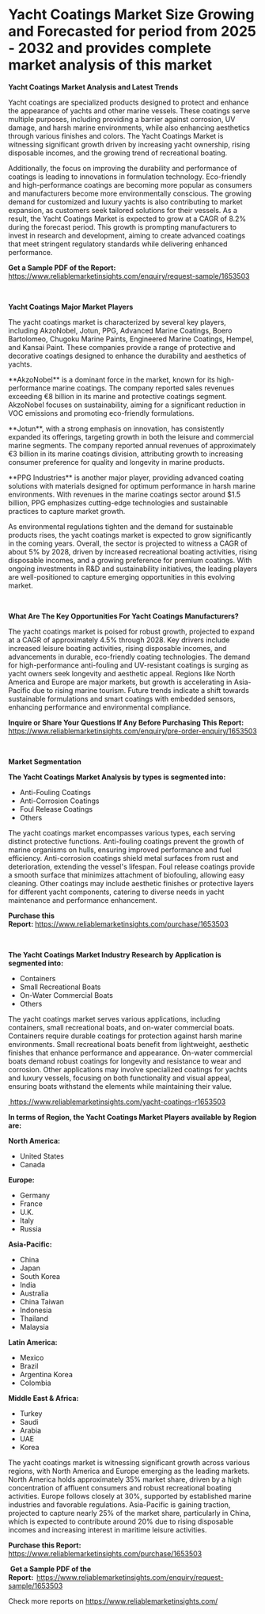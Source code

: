 <p><h1>Yacht Coatings Market Size Growing and Forecasted for period from 2025 - 2032 and provides complete market analysis of this market</h1></p><p><strong>Yacht Coatings Market Analysis and Latest Trends</strong></p>
<p><p>Yacht coatings are specialized products designed to protect and enhance the appearance of yachts and other marine vessels. These coatings serve multiple purposes, including providing a barrier against corrosion, UV damage, and harsh marine environments, while also enhancing aesthetics through various finishes and colors. The Yacht Coatings Market is witnessing significant growth driven by increasing yacht ownership, rising disposable incomes, and the growing trend of recreational boating. </p><p>Additionally, the focus on improving the durability and performance of coatings is leading to innovations in formulation technology. Eco-friendly and high-performance coatings are becoming more popular as consumers and manufacturers become more environmentally conscious. The growing demand for customized and luxury yachts is also contributing to market expansion, as customers seek tailored solutions for their vessels. As a result, the Yacht Coatings Market is expected to grow at a CAGR of 8.2% during the forecast period. This growth is prompting manufacturers to invest in research and development, aiming to create advanced coatings that meet stringent regulatory standards while delivering enhanced performance.</p></p>
<p><strong>Get a Sample PDF of the Report:&nbsp;</strong> <a href="https://www.reliablemarketinsights.com/enquiry/request-sample/1653503?utm_campaign=2990&utm_medium=2&utm_source=Github&utm_content=ia&utm_term=05032025&utm_id=yacht-coatings">https://www.reliablemarketinsights.com/enquiry/request-sample/1653503</a></p>
<p>&nbsp;</p>
<p><strong>Yacht Coatings Major Market Players</strong></p>
<p><p>The yacht coatings market is characterized by several key players, including AkzoNobel, Jotun, PPG, Advanced Marine Coatings, Boero Bartolomeo, Chugoku Marine Paints, Engineered Marine Coatings, Hempel, and Kansai Paint. These companies provide a range of protective and decorative coatings designed to enhance the durability and aesthetics of yachts.</p><p>**AkzoNobel** is a dominant force in the market, known for its high-performance marine coatings. The company reported sales revenues exceeding €8 billion in its marine and protective coatings segment. AkzoNobel focuses on sustainability, aiming for a significant reduction in VOC emissions and promoting eco-friendly formulations.</p><p>**Jotun**, with a strong emphasis on innovation, has consistently expanded its offerings, targeting growth in both the leisure and commercial marine segments. The company reported annual revenues of approximately €3 billion in its marine coatings division, attributing growth to increasing consumer preference for quality and longevity in marine products.</p><p>**PPG Industries** is another major player, providing advanced coating solutions with materials designed for optimum performance in harsh marine environments. With revenues in the marine coatings sector around $1.5 billion, PPG emphasizes cutting-edge technologies and sustainable practices to capture market growth. </p><p>As environmental regulations tighten and the demand for sustainable products rises, the yacht coatings market is expected to grow significantly in the coming years. Overall, the sector is projected to witness a CAGR of about 5% by 2028, driven by increased recreational boating activities, rising disposable incomes, and a growing preference for premium coatings. With ongoing investments in R&D and sustainability initiatives, the leading players are well-positioned to capture emerging opportunities in this evolving market.</p></p>
<p>&nbsp;</p>
<p><strong>What Are The Key Opportunities For Yacht Coatings Manufacturers?</strong></p>
<p><p>The yacht coatings market is poised for robust growth, projected to expand at a CAGR of approximately 4.5% through 2028. Key drivers include increased leisure boating activities, rising disposable incomes, and advancements in durable, eco-friendly coating technologies. The demand for high-performance anti-fouling and UV-resistant coatings is surging as yacht owners seek longevity and aesthetic appeal. Regions like North America and Europe are major markets, but growth is accelerating in Asia-Pacific due to rising marine tourism. Future trends indicate a shift towards sustainable formulations and smart coatings with embedded sensors, enhancing performance and environmental compliance.</p></p>
<p><strong>Inquire or Share Your Questions If Any Before Purchasing This Report:</strong> <a href="https://www.reliablemarketinsights.com/enquiry/pre-order-enquiry/1653503?utm_campaign=2990&utm_medium=2&utm_source=Github&utm_content=ia&utm_term=05032025&utm_id=yacht-coatings">https://www.reliablemarketinsights.com/enquiry/pre-order-enquiry/1653503</a></p>
<p>&nbsp;</p>
<p><strong>Market Segmentation</strong></p>
<p><strong>The Yacht Coatings Market Analysis by types is segmented into:</strong></p>
<p><ul><li>Anti-Fouling Coatings</li><li>Anti-Corrosion Coatings</li><li>Foul Release Coatings</li><li>Others</li></ul></p>
<p><p>The yacht coatings market encompasses various types, each serving distinct protective functions. Anti-fouling coatings prevent the growth of marine organisms on hulls, ensuring improved performance and fuel efficiency. Anti-corrosion coatings shield metal surfaces from rust and deterioration, extending the vessel's lifespan. Foul release coatings provide a smooth surface that minimizes attachment of biofouling, allowing easy cleaning. Other coatings may include aesthetic finishes or protective layers for different yacht components, catering to diverse needs in yacht maintenance and performance enhancement.</p></p>
<p><strong>Purchase this Report:&nbsp;</strong><a href="https://www.reliablemarketinsights.com/purchase/1653503?utm_campaign=2990&utm_medium=2&utm_source=Github&utm_content=ia&utm_term=05032025&utm_id=yacht-coatings">https://www.reliablemarketinsights.com/purchase/1653503</a></p>
<p>&nbsp;</p>
<p><strong>The Yacht Coatings Market Industry Research by Application is segmented into:</strong></p>
<p><ul><li>Containers</li><li>Small Recreational Boats</li><li>On-Water Commercial Boats</li><li>Others</li></ul></p>
<p><p>The yacht coatings market serves various applications, including containers, small recreational boats, and on-water commercial boats. Containers require durable coatings for protection against harsh marine environments. Small recreational boats benefit from lightweight, aesthetic finishes that enhance performance and appearance. On-water commercial boats demand robust coatings for longevity and resistance to wear and corrosion. Other applications may involve specialized coatings for yachts and luxury vessels, focusing on both functionality and visual appeal, ensuring boats withstand the elements while maintaining their value.</p></p>
<p><a href="https://www.reliablemarketinsights.com/yacht-coatings-r1653503?utm_campaign=2990&utm_medium=2&utm_source=Github&utm_content=ia&utm_term=05032025&utm_id=yacht-coatings">&nbsp;https://www.reliablemarketinsights.com/yacht-coatings-r1653503</a></p>
<p><strong>In terms of Region, the Yacht Coatings Market Players available by Region are:</strong></p>
<p>
    <p> <strong> North America: </strong>
        <ul>
            <li>United States</li>
            <li>Canada</li>
        </ul>
        </p> 
    <p> <strong> Europe: </strong>
        <ul>
            <li>Germany</li>
            <li>France</li>
            <li>U.K.</li>
            <li>Italy</li>
            <li>Russia</li>
        </ul>
        </p> 
    <p> <strong> Asia-Pacific: </strong>
        <ul>
            <li>China</li>
            <li>Japan</li>
            <li>South Korea</li>
            <li>India</li>
            <li>Australia</li>
            <li>China Taiwan</li>
            <li>Indonesia</li>
            <li>Thailand</li>
            <li>Malaysia</li>
        </ul>
        </p> 
    <p> <strong> Latin America: </strong>
        <ul>
            <li>Mexico</li>
            <li>Brazil</li>
            <li>Argentina Korea</li>
            <li>Colombia</li>
        </ul>
        </p> 
    <p> <strong> Middle East & Africa: </strong>
        <ul>
            <li>Turkey</li>
            <li>Saudi</li>
            <li>Arabia</li>
            <li>UAE</li>
            <li>Korea</li>
        </ul>
    </p>
    </p>
<p><p>The yacht coatings market is witnessing significant growth across various regions, with North America and Europe emerging as the leading markets. North America holds approximately 35% market share, driven by a high concentration of affluent consumers and robust recreational boating activities. Europe follows closely at 30%, supported by established marine industries and favorable regulations. Asia-Pacific is gaining traction, projected to capture nearly 25% of the market share, particularly in China, which is expected to contribute around 20% due to rising disposable incomes and increasing interest in maritime leisure activities.</p></p>
<p><strong>Purchase this Report: </strong><a href="https://www.reliablemarketinsights.com/purchase/1653503?utm_campaign=2990&utm_medium=2&utm_source=Github&utm_content=ia&utm_term=05032025&utm_id=yacht-coatings">https://www.reliablemarketinsights.com/purchase/1653503</a></p>
<p>&nbsp;<strong>Get a Sample PDF of the Report:&nbsp;&nbsp;</strong><a href="https://www.reliablemarketinsights.com/enquiry/request-sample/1653503?utm_campaign=2990&utm_medium=2&utm_source=Github&utm_content=ia&utm_term=05032025&utm_id=yacht-coatings">https://www.reliablemarketinsights.com/enquiry/request-sample/1653503</a></p>
<p><strong></strong></p>
<p>Check more reports on <a href="https://www.reliablemarketinsights.com/?utm_campaign=2990&utm_medium=2&utm_source=Github&utm_content=ia&utm_term=05032025&utm_id=yacht-coatings">https://www.reliablemarketinsights.com/</a></p>